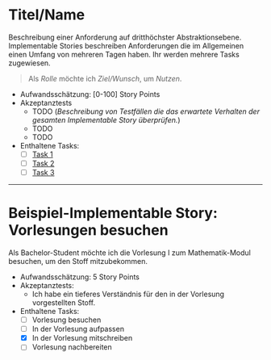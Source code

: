 # Titel/Name

Beschreibung einer Anforderung auf dritthöchster Abstraktionsebene. Implementable Stories beschreiben Anforderungen die im Allgemeinen einen Umfang von mehreren Tagen haben. Ihr werden mehrere Tasks zugewiesen.

> Als *Rolle* möchte ich *Ziel/Wunsch*, um *Nutzen*.

- Aufwandsschätzung: [0-100] Story Points
- Akzeptanztests
    - TODO (*Beschreibung von Testfällen die das erwartete Verhalten der gesamten Implementable Story überprüfen.*)
    - TODO
    - TODO
- Enthaltene Tasks: 
    - [ ] [Task 1](User.Story.Implementable.Story.1.md)
    - [ ] [Task 2](User.Story.Implementable.Story.2.md)
    - [ ] [Task 3](User.Story.Implementable.Story.3.md)

___

# Beispiel-Implementable Story: Vorlesungen besuchen

Als Bachelor-Student möchte ich die Vorlesung I zum Mathematik-Modul besuchen, um den Stoff mitzubekommen.

- Aufwandsschätzung: 5 Story Points
- Akzeptanztests: 
    - Ich habe ein tieferes Verständnis für den in der Vorlesung vorgestellten Stoff.
- Enthaltene Tasks: 
    - [ ] Vorlesung besuchen
    - [ ] In der Vorlesung aufpassen
    - [x] In der Vorlesung mitschreiben
    - [ ] Vorlesung nachbereiten